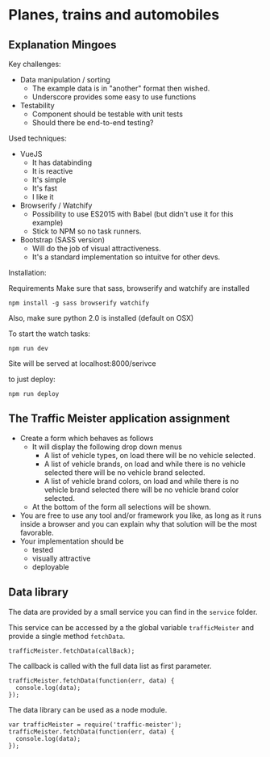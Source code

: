 # Planes, trains and automobiles

## Explanation Mingoes
Key challenges:
- Data manipulation / sorting
    - The example data is in "another" format then wished.
    - Underscore provides some easy to use functions
- Testability
    - Component should be testable with unit tests
    - Should there be end-to-end testing?

Used techniques: 
  - VueJS
      - It has databinding
      - It is reactive
      - It's simple
      - It's fast
      - I like it
  - Browserify / Watchify
      - Possibility to use ES2015 with Babel (but didn't use it for this example)
      - Stick to NPM so no task runners.
  - Bootstrap (SASS version)
      - Will do the job of visual attractiveness.
      - It's a standard implementation so intuitve for other devs.

Installation:

Requirements
Make sure that sass, browserify and watchify are installed
```
npm install -g sass browserify watchify
```
Also, make sure python 2.0 is installed (default on OSX)

To start the watch tasks:

```
npm run dev
```
Site will be served at localhost:8000/serivce

to just deploy:

```
npm run deploy
```

## The Traffic Meister application assignment

 - Create a form which behaves as follows
    - It will display the following drop down menus
        - A list of vehicle types, on load there will be no vehicle selected.
        - A list of vehicle brands, on load and while there is no vehicle selected there will be no vehicle brand selected.
        - A list of vehicle brand colors, on load and while there is no vehicle brand selected there will be no vehicle brand color selected.
    - At the bottom of the form all selections will be shown.
  - You are free to use any tool and/or framework you like, as long as it runs inside a browser and you can explain why that solution will be the most favorable.
  - Your implementation should be
      - tested
      - visually attractive
      - deployable


## Data library

The data are provided by a small service you can find in the `service` folder.

This service can be accessed by a the global variable `trafficMeister` and provide a single method `fetchData`.

```
trafficMeister.fetchData(callBack);
```

The callback is called with the full data list as first parameter.

```
trafficMeister.fetchData(function(err, data) {
  console.log(data);
});
```

The data library can be used as a node module.

```
var trafficMeister = require('traffic-meister');
trafficMeister.fetchData(function(err, data) {
  console.log(data);
});
```
